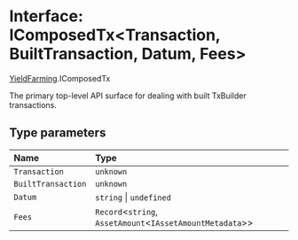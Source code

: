 # Interface: IComposedTx\<Transaction, BuiltTransaction, Datum, Fees\>

[YieldFarming](../modules/YieldFarming.md).IComposedTx

The primary top-level API surface for dealing with built TxBuilder transactions.

## Type parameters

| Name | Type |
| :------ | :------ |
| `Transaction` | `unknown` |
| `BuiltTransaction` | `unknown` |
| `Datum` | `string` \| `undefined` |
| `Fees` | `Record`\<`string`, `AssetAmount`\<`IAssetAmountMetadata`\>\> |
